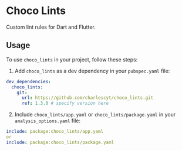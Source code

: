 # Choco Lints

Custom lint rules for Dart and Flutter.

## Usage

To use `choco_lints` in your project, follow these steps:

1. Add `choco_lints` as a dev dependency in your `pubspec.yaml` file:

```yaml
dev_dependencies:
  choco_lints:
    git:
      url: https://github.com/charlescyt/choco_lints.git
      ref: 1.3.0 # specify version here
```

2. Include `choco_lints/app.yaml` or `choco_lints/package.yaml` in your `analysis_options.yaml` file:

```yaml
include: package:choco_lints/app.yaml
or
include: package:choco_lints/package.yaml
```
